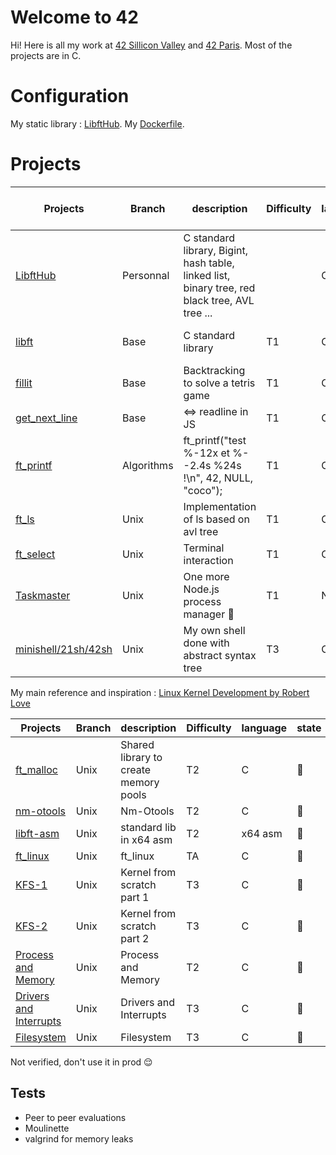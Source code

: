 
# Welcome to 42

Hi! Here is all my work at [42 Sillicon Valley](https://www.42.us.org/) and [42 Paris](https://www.42.fr/). Most of the projects are in C.
# Configuration

My static library : [LibftHub](/libfthub).
My [Dockerfile](/docker_config/Dockerfile).

# Projects

| Projects | Branch | description | Difficulty | language | mark / 100 | status |
|--|--|--|--|--|--|--|
| [LibftHub](/libfthub) | Personnal | C standard library, Bigint, hash table, linked list, binary tree, red black tree, AVL tree ... |  |C |  | [![Build Status](https://travis-ci.org/hugohow/42-work.svg?branch=master)](https://travis-ci.org/hugohow/42-work)|
| [libft](/projects/libft) | Base | C standard library | T1 |C | 125 | [![Build Status](https://travis-ci.org/hugohow/42-work.svg?branch=master)](https://travis-ci.org/hugohow/42-work)|
| [fillit](https://github.com/rrsw/fillit) | Base |Backtracking to solve a tetris game | T1 | C | 100 | [![Build Status](https://travis-ci.org/rrsw/fillit.svg?branch=master)](https://travis-ci.org/rrsw/fillit)|
| [get_next_line](/projects/get_next_line) | Base | <=> readline in JS | T1 | C | 125 | |
| [ft_printf](https://github.com/hugohow/ft_printf) | Algorithms | ft_printf("test %-12x et %--2.4s %24s !\n", 42, NULL, "coco"); | T1 | C | 110 | [![Build Status](https://travis-ci.org/hugohow/ft_printf.svg?branch=master)](https://travis-ci.org/hugohow/ft_printf)|
| [ft_ls](https://github.com/hugohow/ft_ls) | Unix | Implementation of ls based on avl tree | T1 | C |:100: | [![Build Status](https://travis-ci.org/hugohow/ft_ls.svg?branch=master)](https://travis-ci.org/hugohow/ft_ls)|
| [ft_select](/projects/ft_select) | Unix | Terminal interaction | T1 | C |:100: | |
| [Taskmaster](/projects/taskmaster) | Unix | One more Node.js process manager 🔖 | T1 | Node js |:100: | |
| [minishell/21sh/42sh](/projects/minishell_21sh_42sh) | Unix |  My own shell done with abstract syntax tree |  T3 | C |:100:   | |

My main reference and inspiration : [Linux Kernel Development by Robert Love](https://www.amazon.fr/Linux-Kernel-Development-Robert-Love/dp/0672329468)

| Projects | Branch |  description | Difficulty | language | state |
|--|--|--|--|--|--|
| [ft_malloc](/projects/ft_malloc) | Unix | Shared library to create memory pools | T2 | C |:construction_worker: |
| [nm-otools](/projects/nm-tools) | Unix | Nm-Otools | T2 | C |:construction_worker: |
| [libft-asm](/projects/libft-asm) | Unix | standard lib in x64 asm | T2 | x64 asm |:construction_worker: |
| [ft_linux](/projects/ft_linux) | Unix | ft_linux | TA | C |:construction_worker: |
| [KFS-1](/projects/little-penguin-1) | Unix | Kernel from scratch part 1 | T3 | C |:construction_worker: |
| [KFS-2](/projects/little-penguin-1) | Unix | Kernel from scratch part 2 | T3 | C |:construction_worker: |
| [Process and Memory](/projects/libft-asm) | Unix | Process and Memory | T2 | C |:construction_worker: |
| [Drivers and Interrupts](/projects/libft-asm) | Unix | Drivers and Interrupts | T3 | C |:construction_worker: |
| [Filesystem](/projects/Filesystem) | Unix | Filesystem | T3 | C |:construction_worker: |

Not verified, don't use it in prod :relieved:

## Tests
- Peer to peer evaluations
- Moulinette
- valgrind for memory leaks


